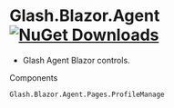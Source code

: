 # Glash.Blazor.Agent [![NuGet Downloads](https://img.shields.io/nuget/dt/Glash.Blazor.Agent.svg)](https://www.nuget.org/packages/Glash.Blazor.Agent/)

* Glash Agent Blazor controls.

Components
```
Glash.Blazor.Agent.Pages.ProfileManage
```
